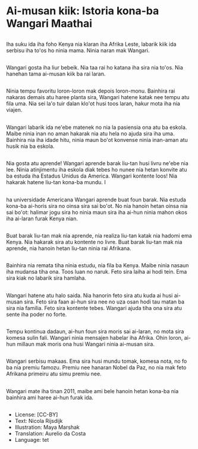 # Ai-musan kiik: Istoria kona-ba Wangari Maathai

##
Iha suku ida iha foho Kenya nia klaran iha Afrika Leste, labarik kiik ida serbisu iha to'os ho ninia mama. Ninia naran mak Wangari.

##
Wangari gosta iha liur bebeik. Nia taa rai ho katana iha sira nia to'os. Nia hanehan tama ai-musan kiik ba rai laran.

##
Ninia tempu favoritu loron-loron mak depois loron-monu. Bainhira rai nakaras demais atu haree planta sira, Wangari hatene katak nee tempu atu fila uma. Nia sei la'o tuir dalan klo'ot husi toos laran, hakur mota iha nia viajen.

##
Wangari labarik ida ne'ebe matenek no nia la pasiensia ona atu ba eskola. Maibe ninia inan no aman hakarak nia atu hela no ajuda sira iha uma. Bainhira nia iha idade hitu, ninia maun bo'ot konvense ninia inan-aman atu husik nia ba eskola.

##
Nia gosta atu aprende! Wangari aprende barak liu-tan husi livru ne'ebe nia lee. Ninia atinjimentu iha eskola diak tebes ho nunee nia hetan konvite atu ba estuda iha Estadus Unidus da America. Wangari kontente loos! Nia hakarak hatene liu-tan kona-ba mundu. I

##
ha universidade Americana Wangari aprende buat foun barak. Nia estuda kona-ba ai-horis sira no oinsa sira sai bo'ot. No nia hanoin hetan oinsa nia sai bo'ot: halimar jogu sira ho ninia maun sira iha ai-hun ninia mahon okos iha ai-laran furak Kenya nian.

##
Buat barak liu-tan mak nia aprende, nia realiza liu-tan katak nia hadomi ema Kenya. Nia hakarak sira atu kontente no livre. Buat barak liu-tan mak nia aprende, nia hanoin hetan liu-tan ninia rai Afrikana.

##
Bainhira nia remata tiha ninia estudu, nia fila ba Kenya. Maibe ninia nasaun iha mudansa tiha ona. Toos luan no naruk. Feto sira laiha ai hodi tein. Ema sira kiak no labarik sira hamlaha.

##
Wangari hatene atu halo saida. Nia hanorin feto sira atu kuda ai husi ai-musan sira. Feto sira faan ai-hun sira nee no uza osan hodi tau matan ba sira nia familia. Feto sira kontente tebes. Wangari ajuda tiha ona sira atu sente iha poder no forte.

##
Tempu kontinua dadaun, ai-hun foun sira moris sai ai-laran, no mota sira komesa sulin fali. Wangari ninia mensajen habelar iha Afrika. Ohin loron, ai-hun millaun mak moris ona husi Wangari ninia ai-musan sira.

##
Wangari serbisu makaas. Ema sira husi mundu tomak, komesa nota, no fo ba nia premiu famozu. Premiu nee hanaran Nobel da Paz, no nia mak feto Afrikana primeiru atu simu premiu nee.

##
Wangari mate iha tinan 2011, maibe ami bele hanoin hetan kona-ba nia bainhira ami haree ai-hun furak ida.

##
* License: [CC-BY]
* Text: Nicola Rijsdijk
* Illustration: Maya Marshak
* Translation: Aurelio da Costa
* Language: tet
